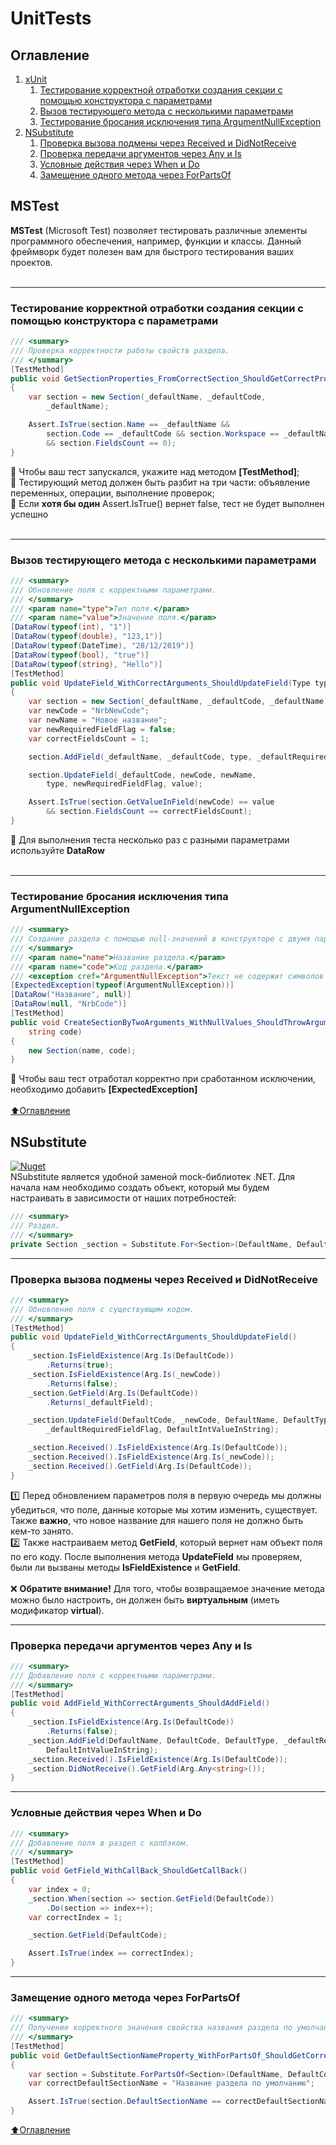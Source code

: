 # UnitTests


## Оглавление


1. [xUnit](#xUnit)
    1. [Тестирование корректной отработки создания секции с помощью конструктора с параметрами](#Тестирование-корректной-отработки-создания-секции-с-помощью-конструктора-с-параметрами)
    2. [Вызов тестирующего метода с несколькими параметрами](#Вызов-тестирующего-метода-с-несколькими-параметрами)
    3. [Тестирование бросания исключения типа ArgumentNullException](#Тестирование-бросания-исключения-типа-ArgumentNullException)
2. [NSubstitute](#NSubstitute)
    1. [Проверка вызова подмены через Received и DidNotReceive](#Проверка-вызова-подмены-через-Received-и-DidNotReceive)
    2. [Проверка передачи аргументов через Any и Is](#Проверка-передачи-аргументов-через-Any-и-Is)
    3. [Условные действия через When и Do](#Условные-действия-через-When-и-Do)
    4. [Замещение одного метода через ForPartsOf](#Замещение-одного-метода-через-ForPartsOf)


## MSTest
__MSTest__ (Microsoft Test) позволяет тестировать различные элементы программного обеспечения, например, функции и классы. Данный фреймворк будет полезен вам для быстрого тестирования ваших проектов.<br><br>
____
### Тестирование корректной отработки создания секции с помощью конструктора с параметрами
```C#
/// <summary>
/// Проверка корректности работы свойств раздела.
/// </summary>
[TestMethod]
public void GetSectionProperties_FromCorrectSection_ShouldGetCorrectProperties()
{
    var section = new Section(_defaultName, _defaultCode,
        _defaultName);

    Assert.IsTrue(section.Name == _defaultName &&
        section.Code == _defaultCode && section.Workspace == _defaultName
        && section.FieldsCount == 0);
}
```
:black_square_button: Чтобы ваш тест запускался, укажите над методом __[TestMethod]__; <br />
:black_square_button: Тестирующий метод должен быть разбит на три части: объявление переменных, операции, выполнение проверок; <br />
:black_square_button: Если __хотя бы один__ Assert.IsTrue() вернет false, тест не будет выполнен успешно <br /><br />
____
### Вызов тестирующего метода с несколькими параметрами
```C#
/// <summary>
/// Обновление поля с корректными параметрами.
/// </summary>
/// <param name="type">Тип поля.</param>
/// <param name="value">Значение поля.</param>
[DataRow(typeof(int), "1")]
[DataRow(typeof(double), "123,1")]
[DataRow(typeof(DateTime), "28/12/2019")]
[DataRow(typeof(bool), "true")]
[DataRow(typeof(string), "Hello")]
[TestMethod]
public void UpdateField_WithCorrectArguments_ShouldUpdateField(Type type, string value)
{
    var section = new Section(_defaultName, _defaultCode, _defaultName);
    var newCode = "NrbNewCode";
    var newName = "Новое название";
    var newRequiredFieldFlag = false;
    var correctFieldsCount = 1;

    section.AddField(_defaultName, _defaultCode, type, _defaultRequiredFieldFlag, value);

    section.UpdateField(_defaultCode, newCode, newName,
        type, newRequiredFieldFlag, value);

    Assert.IsTrue(section.GetValueInField(newCode) == value
        && section.FieldsCount == correctFieldsCount);
}
```
:black_square_button: Для выполнения теста несколько раз с разными параметрами используйте __DataRow__
<br /><br />
____
### Тестирование бросания исключения типа ArgumentNullException
```C#
/// <summary>
/// Создание раздела с помощью null-значений в конструкторе с двумя параметрами.
/// </summary>
/// <param name="name">Название раздела.</param>
/// <param name="code">Код раздела.</param>
/// <exception cref="ArgumentNullException">Текст не содержит символов или равен null!</exception>
[ExpectedException(typeof(ArgumentNullException))]
[DataRow("Название", null)]
[DataRow(null, "NrbCode")]
[TestMethod]
public void CreateSectionByTwoArguments_WithNullValues_ShouldThrowArgumentNullException(string name,
    string code)
{
    new Section(name, code);
}
```
:black_square_button: Чтобы ваш тест отработал корректно при сработанном исключении, необходимо добавить __[ExpectedException]__ <br /><br />
[:arrow_up:Оглавление](#Оглавление)
## NSubstitute
[![Nuget](https://img.shields.io/nuget/v/NSubstitute.svg)](https://www.nuget.org/packages/NSubstitute) <br />
NSubstitute является удобной заменой mock-библиотек .NET. Для начала нам необходимо создать объект, который мы будем настраивать в зависимости от наших потребностей:
```C#
/// <summary>
/// Раздел.
/// </summary>
private Section _section = Substitute.For<Section>(DefaultName, DefaultCode);
```
____
### Проверка вызова подмены через Received и DidNotReceive
```C#
/// <summary>
/// Обновление поля с существующим кодом.
/// </summary>
[TestMethod]
public void UpdateField_WithCorrectArguments_ShouldUpdateField()
{
    _section.IsFieldExistence(Arg.Is(DefaultCode))
        .Returns(true);
    _section.IsFieldExistence(Arg.Is(_newCode))
        .Returns(false);
    _section.GetField(Arg.Is(DefaultCode))
        .Returns(_defaultField);

    _section.UpdateField(DefaultCode, _newCode, DefaultName, DefaultType,
        _defaultRequiredFieldFlag, DefaultIntValueInString);

    _section.Received().IsFieldExistence(Arg.Is(DefaultCode));
    _section.Received().IsFieldExistence(Arg.Is(_newCode));
    _section.Received().GetField(Arg.Is(DefaultCode));
}
```
:one: Перед обновлением параметров поля в первую очередь мы должны убедиться, что поле, данные которые мы хотим изменить, существует. Также __важно__, что новое название для нашего поля не должно быть кем-то занято. <br />
:two: Также настраиваем метод __GetField__, который вернет нам объект поля по его коду. После выполнения метода __UpdateField__ мы проверяем, были ли вызваны методы __IsFieldExistence__ и __GetField__. <br /><br />
:x: __Обратите внимание!__ Для того, чтобы возвращаемое значение метода можно было настроить, он должен быть __виртуальным__ (иметь модификатор __virtual__).
____
### Проверка передачи аргументов через Any и Is
```C#
/// <summary>
/// Добавление поля с корректными параметрами.
/// </summary>
[TestMethod]
public void AddField_WithCorrectArguments_ShouldAddField()
{
    _section.IsFieldExistence(Arg.Is(DefaultCode))
        .Returns(false);
    _section.AddField(DefaultName, DefaultCode, DefaultType, _defaultRequiredFieldFlag,
        DefaultIntValueInString);
    _section.Received().IsFieldExistence(Arg.Is(DefaultCode));
    _section.DidNotReceive().GetField(Arg.Any<string>());
}
```
____
### Условные действия через When и Do
```C#
/// <summary>
/// Добавление поля в раздел с колбэком. 
/// </summary>
[TestMethod]
public void GetField_WithCallBack_ShouldGetCallBack()
{
    var index = 0;
    _section.When(section => section.GetField(DefaultCode))
        .Do(section => index++);
    var correctIndex = 1;

    _section.GetField(DefaultCode);

    Assert.IsTrue(index == correctIndex);
}
```
____
### Замещение одного метода через ForPartsOf
```C#
/// <summary>
/// Получение корректного значения свойства названия раздела по умолчанию.
/// </summary>
[TestMethod]
public void GetDefaultSectionNameProperty_WithForPartsOf_ShouldGetCorrectResult()
{
    var section = Substitute.ForPartsOf<Section>(DefaultName, DefaultCode);
    var correctDefaultSectionName = "Название раздела по умолчанию";

    Assert.IsTrue(section.DefaultSectionName == correctDefaultSectionName);
}
```
[:arrow_up:Оглавление](#Оглавление)
